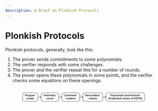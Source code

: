 ```yaml
---
description: A Brief on Plonkish Protocols
---
```


# Plonkish Protocols

Plonkish protocols, generally, look like this:

1. The prover sends commitments to some polynomials.
2. The verifier responds with some challenges.
3. The prover and the verifier repeat this for a number of rounds.
4. The prover opens these polynomials in some points, and the verifier checks some
equations on these openings.

<figure><img src="../../.gitbook/assets/SHplonk.png" alt=""><figcaption></figcaption></figure>

